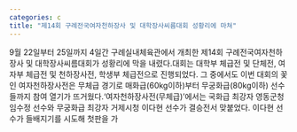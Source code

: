 ```yaml
---
categories: c
title: "제14회 구례전국여자천하장사 및 대학장사씨름대회 성황리에 마쳐"
---
```

9월 22일부터 25일까지 4일간 구례실내체육관에서 개최한 제14회 구례전국여자천하장사 및 대학장사씨름대회가 성황리에 막을 내렸다.대회는 대학부 체급전 및 단체전, 여자부 체급전 및 천하장사전, 학생부 체급전으로 진행되었다. 그 중에서도 이번 대회의 꽃인 여자천하장사전은 무체급 경기로 매화급(60kg이하)부터 무궁화급(80kg이하) 선수들까지 참여 열기가 뜨거웠다.‘여자천하장사전(무체급)’에서는 국화급 최강자 영동군청 임수정 선수와 무궁화급 최강자 거제시청 이다현 선수가 결승전서 맞붙었다. 이다현 선수가 들배지기를 시도해 첫판을 가